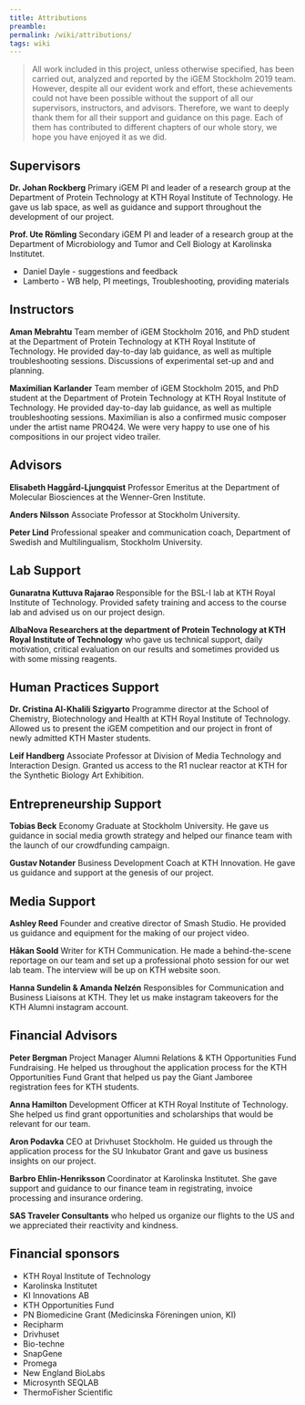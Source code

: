 ```yaml
---
title: Attributions
preamble:
permalink: /wiki/attributions/
tags: wiki
---
```


> All work included in this project, unless otherwise specified, has been carried out, analyzed and reported by the iGEM Stockholm 2019 team. However, despite all our evident work and effort, these achievements could not have been possible without the support of all our supervisors, instructors, and advisors. Therefore, we want to deeply thank them for all their support and guidance on this page. Each of them has contributed to different chapters of our whole story, we hope you have enjoyed it as we did.

## Supervisors

**Dr. Johan Rockberg** Primary iGEM PI and leader of a research group at the Department of Protein Technology at KTH Royal Institute of Technology. He gave us lab space, as well as guidance and support throughout the development of our project.

**Prof. Ute Römling** Secondary iGEM PI and leader of a research group at the Department of Microbiology and Tumor and Cell Biology at Karolinska Institutet.

-   Daniel Dayle - suggestions and feedback
-   Lamberto - WB help, PI meetings, Troubleshooting, providing materials

## Instructors

**Aman Mebrahtu** Team member of iGEM Stockholm 2016, and PhD student at the Department of Protein Technology at KTH Royal Institute of Technology. He provided day-to-day lab guidance, as well as multiple troubleshooting sessions. Discussions of experimental set-up and and planning.

**Maximilian Karlander** Team member of iGEM Stockholm 2015, and PhD student at the Department of Protein Technology at KTH Royal Institute of Technology. He provided day-to-day lab guidance, as well as multiple troubleshooting sessions. Maximilian is also a confirmed music composer under the artist name PRO424. We were very happy to use one of his compositions in our project video trailer.

## Advisors

**Elisabeth Haggård-Ljungquist** Professor Emeritus at the Department of Molecular Biosciences at the Wenner-Gren Institute.

**Anders Nilsson** Associate Professor at Stockholm University.

**Peter Lind** Professional speaker and communication coach, Department of Swedish and Multilingualism, Stockholm University.

## Lab Support

**Gunaratna Kuttuva Rajarao** Responsible for the BSL-I lab at KTH Royal Institute of Technology. Provided safety training and access to the course lab and advised us on our project design.

**AlbaNova Researchers at the department of Protein Technology at KTH Royal Institute of Technology** who gave us technical support, daily motivation, critical evaluation on our results and sometimes provided us with some missing reagents.

## Human Practices Support

**Dr. Cristina Al-Khalili Szigyarto** Programme director at the School of Chemistry, Biotechnology and Health at KTH Royal Institute of Technology. Allowed us to present the iGEM competition and our project in front of newly admitted KTH Master students.

**Leif Handberg** Associate Professor at Division of Media Technology and Interaction Design. Granted us access to the R1 nuclear reactor at KTH for the Synthetic Biology Art Exhibition.

## Entrepreneurship Support

**Tobias Beck** Economy Graduate at Stockholm University. He gave us guidance in social media growth strategy and helped our finance team with the launch of our crowdfunding campaign.

**Gustav Notander** Business Development Coach at KTH Innovation. He gave us guidance and support at the genesis of our project.

## Media Support

**Ashley Reed** Founder and creative director of Smash Studio. He provided us guidance and equipment for the making of our project video.

**Håkan Soold** Writer for KTH Communication. He made a behind-the-scene reportage on our team and set up a professional photo session for our wet lab team. The interview will be up on KTH website soon.

**Hanna Sundelin & Amanda Nelzén** Responsibles for Communication and Business Liaisons at KTH. They let us make instagram takeovers for the KTH Alumni instagram account.

## Financial Advisors

**Peter Bergman** Project Manager Alumni Relations & KTH Opportunities Fund Fundraising. He helped us throughout the application process for the KTH Opportunities Fund Grant that helped us pay the Giant Jamboree registration fees for KTH students.

**Anna Hamilton** Development Officer at KTH Royal Institute of Technology. She helped us find grant opportunities and scholarships that would be relevant for our team.

**Aron Podavka** CEO at Drivhuset Stockholm. He guided us through the application process for the SU Inkubator Grant and gave us business insights on our project.

**Barbro Ehlin-Henriksson** Coordinator at Karolinska Institutet. She gave support and guidance to our finance team in registrating, invoice processing and insurance ordering.

**SAS Traveler Consultants** who helped us organize our flights to the US and we appreciated their reactivity and kindness.

## Financial sponsors

-   KTH Royal Institute of Technology
-   Karolinska Institutet
-   KI Innovations AB
-   KTH Opportunities Fund
-   PN Biomedicine Grant (Medicinska Föreningen union, KI)
-   Recipharm
-   Drivhuset
-   Bio-techne
-   SnapGene
-   Promega
-   New England BioLabs
-   Microsynth SEQLAB
-   ThermoFisher Scientific

